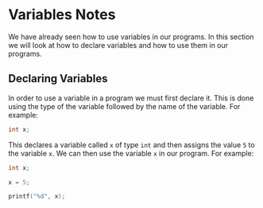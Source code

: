 # Variables Notes

We have already seen how to use variables in our programs. In this section we will look at how to declare variables and how to use them in our programs.

## Declaring Variables

In order to use a variable in a program we must first declare it. This is done using the type of the variable followed by the name of the variable. For example:

```c
int x;
```

This declares a variable called `x` of type `int` and then assigns the value `5` to the variable `x`. We can then use the variable `x` in our program. For example:

```c
int x;

x = 5;

printf("%d", x);
```
